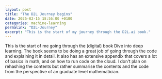 ```yaml
---
layout: post
title: "The D2L Journey begins"
date: 2025-02-15 18:56:00 +0100
categories: machine-learning
permalink: "D2L-Journey"
excerpt: "This is the start of my journey through the D2L.ai book."
---
```


This is the start of me going through the (digital) book Dive into deep learning. The book seems to be doing a great job of going through the code and explaining it in detail. It also has an extensive appendix that covers a lot of basics in math, and on how to run code on the cloud. I don't plan on rehashing the contents but rather summarise the contents and the code from the perspective of an graduate level mathematician. 

<!-- <iframe src="https://www.geogebra.org/geometry/zrq4rgw2?embed&perspective=G&showAlgebraView=false&showToolBar=false&showGrid=false&showAxes=false&borderColor=none&showMenuBar=false&showZoomButtons=false&showFullscreenButton=false&enableLabelDrags=false&enableShiftDragZoom=false&enableRightClick=false"
        width="800" 
        height="600"
        style="border: none;" 
        frameborder="0">
</iframe> -->


<div id="ggb-container"></div>

<script>
    var parameters = {
        "width": 800,
        "height": 600,
        "showToolBar": false,
        "borderColor": null,
        "showMenuBar": false,
        "showAlgebraInput": false,
        "showResetIcon": false,
        "enableLabelDrags": false,
        "enableShiftDragZoom": true,
        "enableRightClick": false,
        "showToolBarHelp": false,
        "errorDialogsActive": true,
        "useBrowserForJS": false,
        "perspective": "G",
        "showAlgebraView": false,
        "filename": "{{ site.baseurl }}/assets/geogebra/Cut-Paste Triangle.ggb"
    };

    var applet = new GGBApplet(parameters, true);

    window.onload = function() {
        applet.inject('ggb-container');
    }
</script>